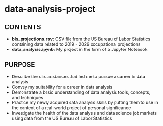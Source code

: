 # data-analysis-project

## **CONTENTS**
- **bls_projections.csv**: CSV file from the US Bureau of Labor Statistics containing data related to 2019 - 2029 occupational projections
- **data_analysis.ipynb**: My project in the form of a Jupyter Notebook 

## **PURPOSE**
- Describe the circumstances that led me to pursue a career in data analysis
- Convey my suitability for a career in data analysis
- Demonstrate a basic understanding of data analysis tools, concepts, and techniques
- Practice my newly acquired data analysis skills by putting them to use in the context of a real-world project of personal significance
- Investigate the health of the data analysis and data science job markets using data from the US Bureau of Labor Statistics

